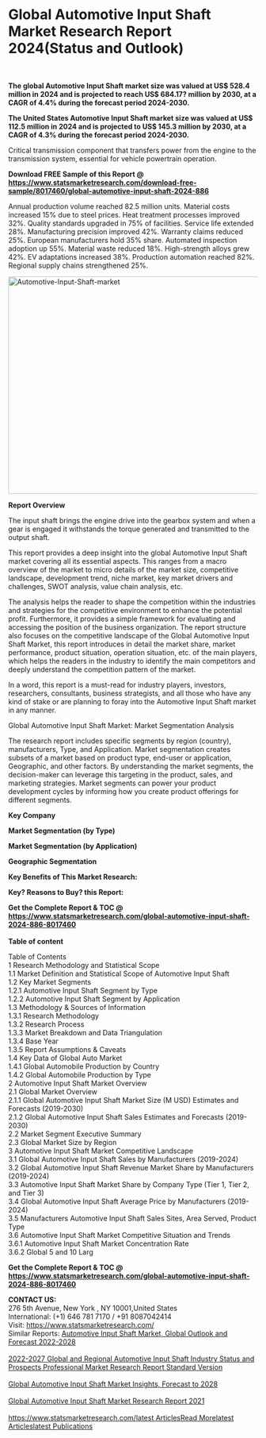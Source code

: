 <h1>Global Automotive Input Shaft Market Research Report 2024(Status and Outlook)</h1><br/><p><strong>The global Automotive Input Shaft market size was valued at US$ 528.4 million in 2024 and is projected to reach US$ 684.17? million by 2030, at a <strong>CAGR</strong> of 4.4% during the forecast period 2024-2030.</strong></p><p><strong>The United States Automotive Input Shaft market size was valued at US$ 112.5 million in 2024 and is projected to US$ 145.3 million by 2030, at a <strong>CAGR</strong> of 4.3% during the forecast period 2024-2030.</strong></p><p>Critical transmission component that transfers power from the engine to the transmission system, essential for vehicle powertrain operation.</p><p><strong>Download FREE Sample of this Report @ <a href="https://www.statsmarketresearch.com/download-free-sample/8017460/global-automotive-input-shaft-2024-886">https://www.statsmarketresearch.com/download-free-sample/8017460/global-automotive-input-shaft-2024-886</a></strong></p><p>Annual production volume reached 82.5 million units. Material costs increased 15% due to steel prices. Heat treatment processes improved 32%. Quality standards upgraded in 75% of facilities. Service life extended 28%. Manufacturing precision improved 42%. Warranty claims reduced 25%. European manufacturers hold 35% share. Automated inspection adoption up 55%. Material waste reduced 18%. High-strength alloys grew 42%. EV adaptations increased 38%. Production automation reached 82%. Regional supply chains strengthened 25%.</p><p><img alt="Automotive-Input-Shaft-market" src="https://www.grandresearchstore.com/assets/report-images/Automotive_Input_Shaft_market.png" style="width: 730px; height: 438px;"></p><p><strong>Report Overview</strong></p><p>The input shaft brings the engine drive into the gearbox system and when a gear is engaged it withstands the torque generated and transmitted to the output shaft.</p><p>This report provides a deep insight into the global Automotive Input Shaft market covering all its essential aspects. This ranges from a macro overview of the market to micro details of the market size, competitive landscape, development trend, niche market, key market drivers and challenges, SWOT analysis, value chain analysis, etc.</p><p>The analysis helps the reader to shape the competition within the industries and strategies for the competitive environment to enhance the potential profit. Furthermore, it provides a simple framework for evaluating and accessing the position of the business organization. The report structure also focuses on the competitive landscape of the Global Automotive Input Shaft Market, this report introduces in detail the market share, market performance, product situation, operation situation, etc. of the main players, which helps the readers in the industry to identify the main competitors and deeply understand the competition pattern of the market.</p><p>In a word, this report is a must-read for industry players, investors, researchers, consultants, business strategists, and all those who have any kind of stake or are planning to foray into the Automotive Input Shaft market in any manner.</p><p>Global Automotive Input Shaft Market: Market Segmentation Analysis</p><p>The research report includes specific segments by region (country), manufacturers, Type, and Application. Market segmentation creates subsets of a market based on product type, end-user or application, Geographic, and other factors. By understanding the market segments, the decision-maker can leverage this targeting in the product, sales, and marketing strategies. Market segments can power your product development cycles by informing how you create product offerings for different segments.</p><p><strong>Key Company</strong></p><p><strong>Market Segmentation (by Type)</strong></p><p><strong>Market Segmentation (<strong>by Application</strong>)</strong></p><p><strong>Geographic Segmentation</strong></p><p><strong>Key Benefits of This Market Research:</strong></p><p><strong>Key? <strong>Reasons to Buy</strong>? this Report:</strong></p><div><b>Get the Complete Report & TOC @ <a href="https://www.statsmarketresearch.com/global-automotive-input-shaft-2024-886-8017460">https://www.statsmarketresearch.com/global-automotive-input-shaft-2024-886-8017460</a></b></div><br><b>Table of content</b><p>Table of Contents<br /> 1 Research Methodology and Statistical Scope<br /> 1.1 Market Definition and Statistical Scope of Automotive Input Shaft<br /> 1.2 Key Market Segments<br /> 1.2.1 Automotive Input Shaft Segment by Type<br /> 1.2.2 Automotive Input Shaft Segment by Application<br /> 1.3 Methodology & Sources of Information<br /> 1.3.1 Research Methodology<br /> 1.3.2 Research Process<br /> 1.3.3 Market Breakdown and Data Triangulation<br /> 1.3.4 Base Year<br /> 1.3.5 Report Assumptions & Caveats<br /> 1.4 Key Data of Global Auto Market<br /> 1.4.1 Global Automobile Production by Country<br /> 1.4.2 Global Automobile Production by Type<br /> 2 Automotive Input Shaft Market Overview<br /> 2.1 Global Market Overview<br /> 2.1.1 Global Automotive Input Shaft Market Size (M USD) Estimates and Forecasts (2019-2030)<br /> 2.1.2 Global Automotive Input Shaft Sales Estimates and Forecasts (2019-2030)<br /> 2.2 Market Segment Executive Summary<br /> 2.3 Global Market Size by Region<br /> 3 Automotive Input Shaft Market Competitive Landscape<br /> 3.1 Global Automotive Input Shaft Sales by Manufacturers (2019-2024)<br /> 3.2 Global Automotive Input Shaft Revenue Market Share by Manufacturers (2019-2024)<br /> 3.3 Automotive Input Shaft Market Share by Company Type (Tier 1, Tier 2, and Tier 3)<br /> 3.4 Global Automotive Input Shaft Average Price by Manufacturers (2019-2024)<br /> 3.5 Manufacturers Automotive Input Shaft Sales Sites, Area Served, Product Type<br /> 3.6 Automotive Input Shaft Market Competitive Situation and Trends<br /> 3.6.1 Automotive Input Shaft Market Concentration Rate<br /> 3.6.2 Global 5 and 10 Larg<br><div><b>Get the Complete Report & TOC @ <a href="https://www.statsmarketresearch.com/global-automotive-input-shaft-2024-886-8017460">https://www.statsmarketresearch.com/global-automotive-input-shaft-2024-886-8017460</a></b></div></p> <b>CONTACT US:</b><br>276 5th Avenue, New York , NY 10001,United States<br>International: (+1) 646 781 7170 / +91 8087042414<br>Visit: <a href="https://www.statsmarketresearch.com/">https://www.statsmarketresearch.com/</a><br>Similar Reports: <a href="https://www.statsmarketresearch.com/global-automotive-input-shaft-2024-886-8017460">Automotive Input Shaft Market, Global Outlook and Forecast 2022-2028</a><br/><br/><a href="https://www.statsmarketresearch.com/global-automotive-input-shaft-2024-886-8017460">2022-2027 Global and Regional Automotive Input Shaft Industry Status and Prospects Professional Market Research Report Standard Version</a><br/><br/><a href="https://www.statsmarketresearch.com/global-automotive-input-shaft-2024-886-8017460">Global Automotive Input Shaft Market Insights, Forecast to 2028</a><br/><br/><a href="https://www.statsmarketresearch.com/global-automotive-input-shaft-2024-886-8017460">Global Automotive Input Shaft Market Research Report 2021</a><br/><br/><a href="https://gyeongbokgung.com">https://www.statsmarketresearch.com/</a><a href="https://hallyeomaritime.com">latest Articles</a><a href="https://jingwansa.com">Read More</a><a href=https://nguoiviet.jp/">latest Articles</a><a href="https://www.intelmarketresearch.com/">latest Publications</a>